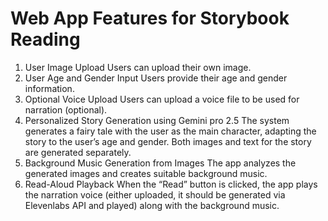 # Web App Features for Storybook Reading

1. User Image Upload
   Users can upload their own image.
2. User Age and Gender Input
   Users provide their age and gender information.
3. Optional Voice Upload
   Users can upload a voice file to be used for narration (optional).
4. Personalized Story Generation using Gemini pro 2.5
   The system generates a fairy tale with the user as the main character, adapting the story to the user’s age and gender. Both images and text for the story are generated separately.
5. Background Music Generation from Images
   The app analyzes the generated images and creates suitable background music.
6. Read-Aloud Playback
   When the “Read” button is clicked, the app plays the narration voice (either uploaded, it should be generated via Elevenlabs API and played) along with the background music.

